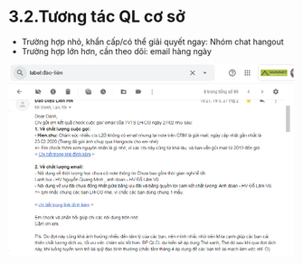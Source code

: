 # 3.2.Tương tác QL cơ sở

* Trường hợp nhỏ, khẩn cấp/có thể giải quyết ngay: Nhóm chat hangout
* Trường hợp lớn hơn, cần theo dõi: email hàng ngày

![](../../.gitbook/assets/sao.png)

